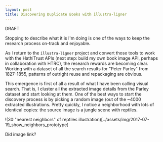 ```yaml
---
layout: post
title: Discovering Duplicate Books with illustra-ligner
---
```


DRAFT

Stopping to describe what it is I'm doing is one of the ways to keep the research process on-track and enjoyable.

As I return to the `illustra-ligner` project and convert those tools to work with the HathiTrust APIs (next step: build my own book image API, perhaps in collaboration with HTRC), the research rewards are becoming clear. Working with a dataset of all the search results for "Peter Parley" from 1827-1855, patterns of outright reuse and repackaging are obvious.

This emergence is first of all a result of what I have been calling visual search. That is, I cluster all the extracted image details from the Parley dataset and start looking at them. One of the best ways to start the discovery process is by picking a random image (out of the ~4000 extracted illustrations. Pretty quickly, I notice a neighborhood with lots of identical copies: the source image is a jungle scene with reptiles.

!(30 "nearest neighbors" of reptiles illustration)[../assets/img/2017-07-19_show_neighbors_prototype]

Did image link?
